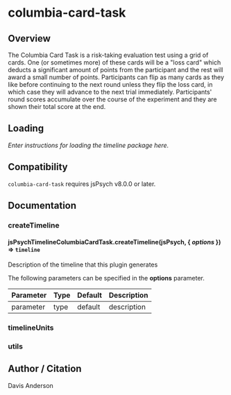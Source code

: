 # columbia-card-task

## Overview

The Columbia Card Task is a risk-taking evaluation test using a grid of cards. One (or sometimes more) of these cards will be a "loss card" which deducts a significant amount of points from the participant and the rest will award a small number of points. Participants can flip as many cards as they like before continuing to the next round unless they flip the loss card, in which case they will advance to the next trial immediately. Participants' round scores accumulate over the course of the experiment and they are shown their total score at the end.

## Loading

*Enter instructions for loading the timeline package here.*

## Compatibility

`columbia-card-task` requires jsPsych v8.0.0 or later.

## Documentation

### createTimeline

#### jsPsychTimelineColumbiaCardTask.createTimeline(jsPsych, { *options* }) ⇒ <code>timeline</code>
Description of the timeline that this plugin generates

The following parameters can be specified in the **options** parameter.

| Parameter | Type | Default | Description |
|-----------|------|---------|-------------|
| parameter | type | default | description |


### timelineUnits


### utils

## Author / Citation

Davis Anderson